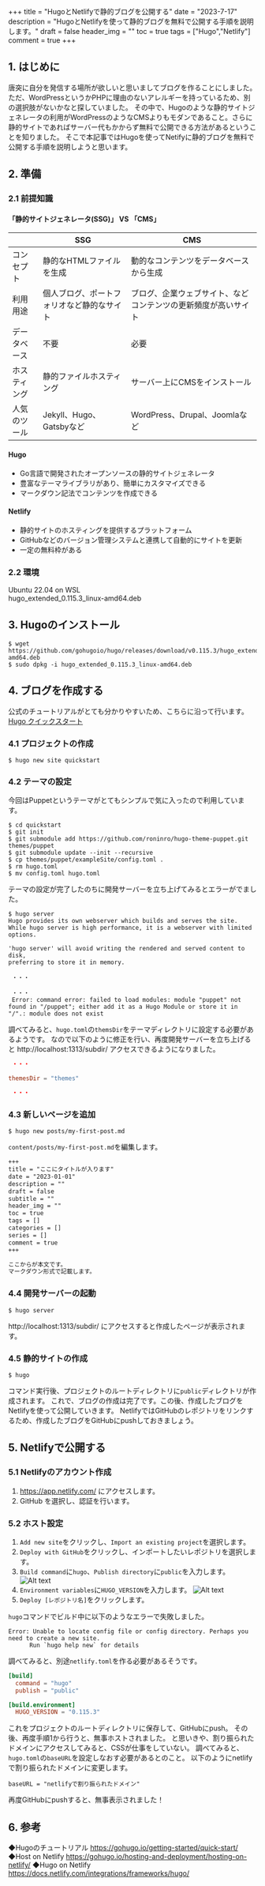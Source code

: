 +++
title = "HugoとNetlifyで静的ブログを公開する"
date = "2023-7-17"
description = "HugoとNetlifyを使って静的ブログを無料で公開する手順を説明します。"
draft = false
header_img = ""
toc = true
tags = ["Hugo","Netlify"]
comment = true
+++

## 1. はじめに
唐突に自分を発信する場所が欲しいと思いましてブログを作ることにしました。
ただ、WordPressというかPHPに理由のないアレルギーを持っているため、別の選択肢がないかなと探していました。
その中で、Hugoのような静的サイトジェネレータの利用がWordPressのようなCMSよりもモダンであること。さらに静的サイトであればサーバー代もかからず無料で公開できる方法があるということを知りました。
そこで本記事ではHugoを使ってNetifyに静的ブログを無料で公開する手順を説明しようと思います。

## 2. 準備
### 2.1 前提知識
#### 「静的サイトジェネレータ(SSG)」 VS 「CMS」
|              | SSG                                        | CMS                                                            |
| ------------ | ------------------------------------------ | -------------------------------------------------------------- |
| コンセプト   | 静的なHTMLファイルを生成                   | 動的なコンテンツをデータベースから生成                         |
| 利用用途     | 個人ブログ、ポートフォリオなど静的なサイト | ブログ、企業ウェブサイト、などコンテンツの更新頻度が高いサイト |
| データベース | 不要                                       | 必要                                                           |
| ホスティング | 静的ファイルホスティング                   | サーバー上にCMSをインストール                                  |
| 人気のツール | Jekyll、Hugo、Gatsbyなど                   | WordPress、Drupal、Joomlaなど                                  |


#### Hugo
- Go言語で開発されたオープンソースの静的サイトジェネレータ
- 豊富なテーマライブラリがあり、簡単にカスタマイズできる
- マークダウン記法でコンテンツを作成できる
#### Netlify
- 静的サイトのホスティングを提供するプラットフォーム
- GitHubなどのバージョン管理システムと連携して自動的にサイトを更新
- 一定の無料枠がある

### 2.2 環境
Ubuntu 22.04 on WSL  
hugo_extended_0.115.3_linux-amd64.deb

## 3. Hugoのインストール
```shell
$ wget https://github.com/gohugoio/hugo/releases/download/v0.115.3/hugo_extended_0.115.3_linux-amd64.deb
$ sudo dpkg -i hugo_extended_0.115.3_linux-amd64.deb
```

## 4. ブログを作成する
公式のチュートリアルがとても分かりやすいため、こちらに沿って行います。  
[Hugo クイックスタート](https://gohugo.io/getting-started/quick-start/)

### 4.1 プロジェクトの作成
```shell
$ hugo new site quickstart
```
### 4.2 テーマの設定
今回はPuppetというテーマがとてもシンプルで気に入ったので利用しています。
```shell
$ cd quickstart
$ git init
$ git submodule add https://github.com/roninro/hugo-theme-puppet.git themes/puppet
$ git submodule update --init --recursive
$ cp themes/puppet/exampleSite/config.toml .
$ rm hugo.toml
$ mv config.toml hugo.toml
```
テーマの設定が完了したのちに開発サーバーを立ち上げてみるとエラーがでました。
```
$ hugo server
Hugo provides its own webserver which builds and serves the site.
While hugo server is high performance, it is a webserver with limited options.

'hugo server' will avoid writing the rendered and served content to disk,
preferring to store it in memory.

 ・・・

 ・・・
 Error: command error: failed to load modules: module "puppet" not found in "/puppet"; either add it as a Hugo Module or store it in "/".: module does not exist
```
調べてみると、`hugo.toml`の`themsDir`をテーマディレクトリに設定する必要があるようです。
なので以下のように修正を行い、再度開発サーバーを立ち上げると http://localhost:1313/subdir/ アクセスできるようになりました。
```toml:hugo.toml
 ・・・

themesDir = "themes"

 ・・・
```
### 4.3 新しいページを追加
```shell
$ hugo new posts/my-first-post.md
```
`content/posts/my-first-post.md`を編集します。
```:my-first-post.md
+++
title = "ここにタイトルが入ります"
date = "2023-01-01"
description = ""
draft = false
subtitle = ""
header_img = ""
toc = true
tags = []
categories = []
series = []
comment = true
+++

ここからが本文です。
マークダウン形式で記載します。
```
### 4.4 開発サーバーの起動
```
$ hugo server
```
http://localhost:1313/subdir/ にアクセスすると作成したページが表示されます。

### 4.5 静的サイトの作成
```
$ hugo
```
コマンド実行後、プロジェクトのルートディレクトリに`public`ディレクトリが作成されます。
これで、ブログの作成は完了です。この後、作成したブログをNetlifyを使って公開していきます。
NetlifyではGitHubのレポジトリをリンクするため、作成したブログをGitHubにpushしておきましょう。
　　

## 5. Netlifyで公開する
### 5.1 Netlifyのアカウント作成
1. https://app.netlify.com/ にアクセスします。
2. GitHub を選択し、認証を行います。

### 5.2 ホスト設定
1. `Add new site`をクリックし、`Import an existing project`を選択します。
2. `Deploy with GitHub`をクリックし、インポートしたいレポジトリを選択します。
3. `Build command`に`hugo`、`Publish directory`に`public`を入力します。
   ![Alt text](image-2.png)
4. `Environment variables`に`HUGO_VERSION`を入力します。
   ![Alt text](image-1.png)
5. `Deploy [レポジトリ名]`をクリックします。

`hugo`コマンドでビルド中に以下のようなエラーで失敗しました。
```
Error: Unable to locate config file or config directory. Perhaps you need to create a new site.
      Run `hugo help new` for details
```
調べてみると、別途`netlify.toml`を作る必要があるそうです。
```:netlify.toml
[build]
  command = "hugo"
  publish = "public"

[build.environment]
  HUGO_VERSION = "0.115.3"
```
これをプロジェクトのルートディレクトリに保存して、GitHubにpush。
その後、再度手順1から行うと、無事ホストされました。
と思いきや、割り振られたドメインにアクセスしてみると、CSSが仕事をしていない。
調べてみると、`hugo.toml`の`baseURL`を設定しなおす必要があるとのこと。
以下のようにnetlifyで割り振られたドメインに変更します。
```
baseURL = "netlifyで割り振られたドメイン"
```
再度GitHubにpushすると、無事表示されました！

## 6. 参考
◆Hugoのチュートリアル
https://gohugo.io/getting-started/quick-start/
◆Host on Netlify 
https://gohugo.io/hosting-and-deployment/hosting-on-netlify/
◆Hugo on Netlify
https://docs.netlify.com/integrations/frameworks/hugo/


